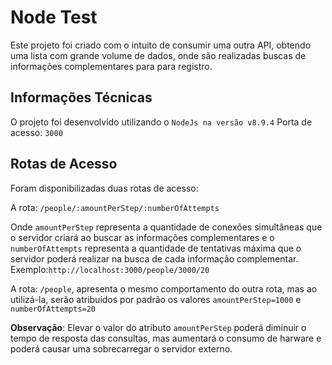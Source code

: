 # Node Test

Este projeto foi criado com o intuito de consumir uma outra API, obtendo uma lista com grande volume de dados, onde são realizadas buscas de informações complementares para para registro.

## Informações Técnicas


O projeto foi desenvolvido utilizando o `NodeJs na versão v8.9.4`
Porta de acesso: `3000`


## Rotas de Acesso
Foram disponibilizadas duas rotas de acesso:

A rota: `/people/:amountPerStep/:numberOfAttempts`

Onde `amountPerStep` representa a quantidade de conexões simultâneas que o servidor criará ao buscar as informações complementares e o `numberOfAttempts` representa a quantidade de tentativas máxima que o servidor poderá realizar na busca de cada informação complementar.
Exemplo:`http://localhost:3000/people/3000/20`

A rota: `/people`, apresenta o mesmo comportamento do outra rota, mas ao utilizá-la, serão atribuídos por padrão os valores `amountPerStep=1000` e `numberOfAttempts=20`

**Observação**: Elevar o valor do atributo `amountPerStep` poderá diminuir o tempo de resposta das consultas, mas aumentará o consumo de harware e poderá causar uma sobrecarregar o servidor externo.